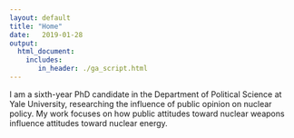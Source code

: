 ```yaml
---
layout: default
title: "Home"
date:   2019-01-28
output: 
  html_document:
    includes:
       in_header: ./ga_script.html
---
```


<!--- <img style="float: left; height: 245px; margin: 0 20px 10px 0" src="/assets/baron_photo.jpg" alt="pic" /> -->

I am a sixth-year PhD candidate in the Department of Political Science at Yale University, researching the influence of public opinion on nuclear policy. My work focuses on how public attitudes toward nuclear weapons influence attitudes toward nuclear energy.
